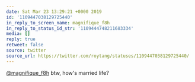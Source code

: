 ```yaml
---
date: Sat Mar 23 13:29:21 +0000 2019
id: '1109447038129725440'
in_reply_to_screen_name: magnifique_f8h
in_reply_to_status_id_str: '1109444748211683334'
media: []
reply: true
retweet: false
source: twitter
source_url: https://twitter.com/roytang/statuses/1109447038129725440/
---
```


[@magnifique_f8h](https://twitter.com/magnifique_f8h/) btw, how's married life?